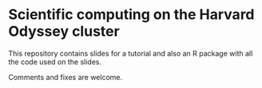 
Scientific computing on the Harvard Odyssey cluster
===================================================

This repository contains slides for a tutorial and
also an R package with all the code used on the slides.

Comments and fixes are welcome.
